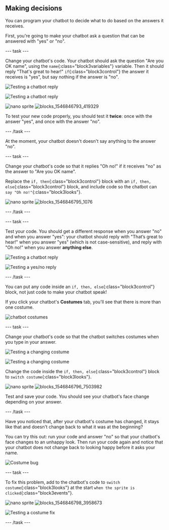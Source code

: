 ## Making decisions

You can program your chatbot to decide what to do based on the answers it receives.

First, you're going to make your chatbot ask a question that can be answered with "yes" or "no".

--- task ---

Change your chatbot's code. Your chatbot should ask the question "Are you OK name", using the `name`{:class="block3variables"} variable. Then it should reply "That's great to hear!" `if`{:class="block3control"} the answer it receives is "yes", but say nothing if the answer is "no".

![Testing a chatbot reply](images/chatbot-if-test1-annotated.png)

![Testing a chatbot reply](images/chatbot-if-test2.png)

![nano sprite](images/nano-sprite.png)
![blocks_1546846793_419329](images/blocks_1546846793_419329.png)

To test your new code properly, you should test it __twice__: once with the answer "yes", and once with the answer "no".

--- /task ---

At the moment, your chatbot doesn't doesn't say anything to the answer "no".

--- task ---

Change your chatbot's code so that it replies "Oh no!" if it receives "no" as the answer to "Are you OK name".

Replace the `if, then`{:class="block3control"} block with an `if, then, else`{:class="block3control"} block, and include code so the chatbot can `say "Oh no!"`{:class="block3looks"}.

![nano sprite](images/nano-sprite.png)
![blocks_1546846795_1076](images/blocks_1546846795_1076.png)

--- /task ---


--- task ---

Test your code. You should get a different response when you answer "no" and when you answer "yes": your chatbot should reply with "That’s great to hear!" when you answer "yes" (which is not case-sensitive), and reply with "Oh no!" when you answer **anything else**.

![Testing a chatbot reply](images/chatbot-if-test2.png)

![Testing a yes/no reply](images/chatbot-if-else-test.png)

--- /task ---

You can put any code inside an `if, then, else`{:class="block3control"} block, not just code to make your chatbot speak!

If you click your chatbot's **Costumes** tab, you'll see that there is more than one costume.

![chatbot costumes](images/chatbot-costume-view-annotated.png)

--- task ---

Change your chatbot's code so that the chatbot switches costumes when you type in your answer.

![Testing a changing costume](images/chatbot-costume-test1.png)

![Testing a changing costume](images/chatbot-costume-test2.png)

Change the code inside the `if, then, else`{:class="block3control"} block to `switch costume`{:class="block3looks"}.

![nano sprite](images/nano-sprite.png)
![blocks_1546846796_7503982](images/blocks_1546846796_7503982.png)

Test and save your code. You should see your chatbot's face change depending on your answer.


--- /task ---

Have you noticed that, after your chatbot's costume has changed, it stays like that and doesn't change back to what it was at the beginning? 

You can try this out: run your code and answer "no" so that your chatbot's face changes to an unhappy look. Then run your code again and notice that your chatbot does not change back to looking happy before it asks your name.

![Costume bug](images/chatbot-costume-bug-test.png)

--- task ---

To fix this problem, add to the chatbot's code to `switch costume`{:class="block3looks"} at the start `when the sprite is clicked`{:class="block3events"}.

![nano sprite](images/nano-sprite.png)
![blocks_1546846798_3958673](images/blocks_1546846798_3958673.png)

![Testing a costume fix](images/chatbot-costume-fix-test.png)

--- /task ---

